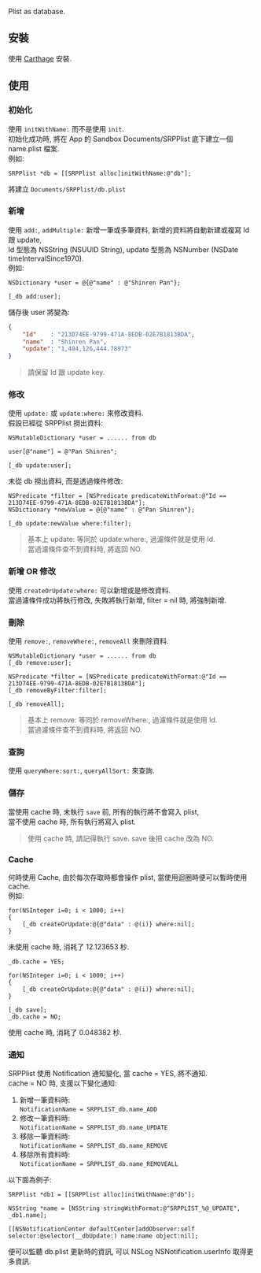 Plist as database.

## 安裝 ##
使用 [Carthage](https://github.com/Carthage/Carthage) 安裝.


## 使用 ##

### 初始化 ###
使用 `initWithName:` 而不是使用 `init`.  
初始化成功時, 將在 App 的 Sandbox Documents/SRPPlist 底下建立一個 name.plist 檔案.  
例如:

```objc
SRPPlist *db = [[SRPPlist alloc]initWithName:@"db"];
```

將建立 `Documents/SRPPlist/db.plist`


### 新增 ###
使用 `add:`, `addMultiple:` 新增一筆或多筆資料, 新增的資料將自動新建或複寫 Id 跟 update,  
Id 型態為 NSString (NSUUID String), update 型態為 NSNumber (NSDate timeIntervalSince1970).  
例如:

```objc
NSDictionary *user = @{@"name" : @"Shinren Pan"};

[_db add:user];
```

儲存後 user 將變為:

```json
{
	"Id"    : "213D74EE-9799-471A-8EDB-02E7B1813BDA",
	"name"  : "Shinren Pan",
	"update": "1,484,126,444.78973"
}
```

> 請保留 Id 跟 update key.


### 修改 ###
使用 `update:` 或 `update:where:` 來修改資料.  
假設已經從 SRPPlist 撈出資料:

```objc
NSMutableDictionary *user = ...... from db

user[@"name"] = @"Pan Shinren";

[_db update:user];
```

未從 db 撈出資料, 而是透過條件修改:

```objc
NSPredicate *filter = [NSPredicate predicateWithFormat:@"Id == 213D74EE-9799-471A-8EDB-02E7B1813BDA"];
NSDictionary *newValue = @{@"name" : @"Pan Shinren"};

[_db update:newValue where:filter];
```

> 基本上 update: 等同於 update:where:, 過濾條件就是使用 Id.  
> 當過濾條件查不到資料時, 將返回 NO.


### 新增 OR 修改
使用 `createOrUpdate:where:` 可以新增或是修改資料.  
當過濾條件成功將執行修改, 失敗將執行新增, filter = nil 時, 將強制新增.


### 刪除 ###
使用 `remove:`, `removeWhere:`, `removeAll` 來刪除資料.

```objc
NSMutableDictionary *user = ...... from db
[_db remove:user];

NSPredicate *filter = [NSPredicate predicateWithFormat:@"Id == 213D74EE-9799-471A-8EDB-02E7B1813BDA"];
[_db removeByFilter:filter];

[_db removeAll];

```
> 基本上 remove: 等同於 removeWhere:, 過濾條件就是使用 Id.  
> 當過濾條件查不到資料時, 將返回 NO.


### 查詢 ###
使用 `queryWhere:sort:`, `queryAllSort:` 來查詢.


### 儲存 ###
當使用 cache 時, 未執行 `save` 前, 所有的執行將不會寫入 plist,  
當不使用 cache 時, 所有執行將寫入 plist.

> 使用 cache 時, 請記得執行 save. save 後把 cache 改為 NO.


### Cache ###
何時使用 Cache, 由於每次存取時都會操作 plist, 當使用迴圈時便可以暫時使用 cache.  
例如:

```objc
for(NSInteger i=0; i < 1000; i++)
{
	[_db createOrUpdate:@{@"data" : @(i)} where:nil];
}

```

未使用 cache 時, 消耗了 12.123653 秒.

```objc
_db.cache = YES;
    
for(NSInteger i=0; i < 1000; i++)
{
	[_db createOrUpdate:@{@"data" : @(i)} where:nil];
}
    
[_db save];
_db.cache = NO;
```

使用 cache 時, 消耗了 0.048382 秒.


### 通知 ###
SRPPlist 使用 Notification 通知變化, 當 cache = YES, 將不通知.  
cache = NO 時, 支援以下變化通知:

1. 新增一筆資料時:  
	`NotificationName = SRPPLIST_db.name_ADD`
2. 修改一筆資料時:  
	`NotificationName = SRPPLIST_db.name_UPDATE`
3. 移除一筆資料時:  
	`NotificationName = SRPPLIST_db.name_REMOVE`
4. 移除所有資料時:  
	`NotificationName = SRPPLIST_db.name_REMOVEALL`
	
以下面為例子:

```objc
SRPPlist *db1 = [[SRPPlist alloc]initWithName:@"db"];

NSString *name = [NSString stringWithFormat:@"SRPPLIST_%@_UPDATE", _db1.name];

[[NSNotificationCenter defaultCenter]addObserver:self selector:@selector(__dbUpdate:) name:name object:nil];
```

便可以監聽 db.plist 更新時的資訊, 可以 NSLog NSNotification.userInfo 取得更多資訊.
